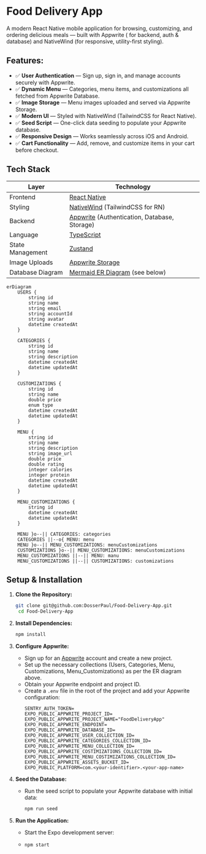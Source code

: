 # Food Delivery App

A modern React Native mobile application for browsing, customizing, and ordering delicious meals — built with Appwrite (
for backend, auth & database) and NativeWind (for responsive, utility-first styling).

[//]: # (Screen here)

## Features:

- ✅ **User Authentication** — Sign up, sign in, and manage accounts securely with Appwrite.
- ✅ **Dynamic Menu** — Categories, menu items, and customizations all fetched from Appwrite Database.
- ✅ **Image Storage** — Menu images uploaded and served via Appwrite Storage.
- ✅ **Modern UI** — Styled with NativeWind (TailwindCSS for React Native).
- ✅ **Seed Script** — One-click data seeding to populate your Appwrite database.
- ✅ **Responsive Design** — Works seamlessly across iOS and Android.
- ✅ **Cart Functionality** — Add, remove, and customize items in your cart before checkout.

## Tech Stack

| Layer            | Technology                                                                                                        |
|------------------|-------------------------------------------------------------------------------------------------------------------|
| Frontend         | [React Native](https://reactnative.dev)                                                                           |
| Styling          | [NativeWind](https://www.nativewind.dev) (TailwindCSS for RN)                                                     |
| Backend          | [Appwrite](https://appwrite.io) (Authentication, Database, Storage)                                               |
| Language         | [TypeScript](https://www.typescriptlang.org)                                                                      |
| State Management | [Zustand](https://zustand-demo.pmnd.rs)                                                                           |
| Image Uploads    | [Appwrite Storage](https://appwrite.io)                                                                           |
| Database Diagram | [Mermaid ER Diagram](https://docs.mermaidchart.com/mermaid-oss/syntax/entityRelationshipDiagram.html) (see below) |

```mermaid
erDiagram
    USERS {
        string id
        string name
        string email
        string accountId
        string avatar
        datetime createdAt
    }

    CATEGORIES {
        string id
        string name
        string description
        datetime createdAt
        datetime updatedAt
    }

    CUSTOMIZATIONS {
        string id
        string name
        double price
        enum type
        datetime createdAt
        datetime updatedAt
    }

    MENU {
        string id
        string name
        string description
        string image_url
        double price
        double rating
        integer calories
        integer protein
        datetime createdAt
        datetime updatedAt
    }

    MENU_CUSTOMIZATIONS {
        string id
        datetime createdAt
        datetime updatedAt
    }

    MENU }o--|| CATEGORIES: categories
    CATEGORIES ||--o{ MENU: menu
    MENU }o--|| MENU_CUSTOMIZATIONS: menuCustomizations
    CUSTOMIZATIONS }o--|| MENU_CUSTOMIZATIONS: menuCustomizations
    MENU_CUSTOMIZATIONS ||--|| MENU: manu
    MENU_CUSTOMIZATIONS ||--|| CUSTOMIZATIONS: customizations
```

## Setup & Installation

1. **Clone the Repository:**

   ```bash
   git clone git@github.com:DosserPaul/Food-Delivery-App.git
    cd Food-Delivery-App
    ```

2. **Install Dependencies:**
    ```bash
    npm install
    ```

3. **Configure Appwrite:**
    - Sign up for an [Appwrite](https://appwrite.io) account and create a new project.
    - Set up the necessary collections (Users, Categories, Menu, Customizations, Menu_Customizations) as per the ER
      diagram above.
    - Obtain your Appwrite endpoint and project ID.
    - Create a `.env` file in the root of the project and add your Appwrite configuration:
      ```env
      SENTRY_AUTH_TOKEN=
      EXPO_PUBLIC_APPWRITE_PROJECT_ID=
      EXPO_PUBLIC_APPWRITE_PROJECT_NAME="FoodDeliveryApp"
      EXPO_PUBLIC_APPWRITE_ENDPOINT=
      EXPO_PUBLIC_APPWRITE_DATABASE_ID=
      EXPO_PUBLIC_APPWRITE_USER_COLLECTION_ID=
      EXPO_PUBLIC_APPWRITE_CATEGORIES_COLLECTION_ID=
      EXPO_PUBLIC_APPWRITE_MENU_COLLECTION_ID=
      EXPO_PUBLIC_APPWRITE_COSTIMIZATIONS_COLLECTION_ID=
      EXPO_PUBLIC_APPWRITE_MENU_COSTIMIZATIONS_COLLECTION_ID=
      EXPO_PUBLIC_APPWRITE_ASSETS_BUCKET_ID=
      EXPO_PUBLIC_PLATFORM=com.<your-identifier>.<your-app-name>
        ```
4. **Seed the Database:**
    - Run the seed script to populate your Appwrite database with initial data:
      ```bash
      npm run seed
      ```

5. **Run the Application:**
    - Start the Expo development server:
    - ```bash
      npm start
      ```
